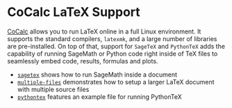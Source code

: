 CoCalc LaTeX Support
====================

[CoCalc](https://cocalc.com) allows you to run LaTeX online in a full Linux environment.
It supports the standard compilers, `latexmk`, and a large number of libraries are pre-installed.
On top of that, support for `SageTeX` and `PythonTeX` adds the capability of running SageMath or Python code
right inside of TeX files to seamlessly embed code, results, formulas and plots.

* [`sagetex`](./sagetex) shows how to run SageMath inside a document
* [`multiple-files`](./multiple-files) demonstrates how to setup a larger LaTeX document with multiple source files
* [`pythontex`](./pythontex) features an example file for running PythonTeX
